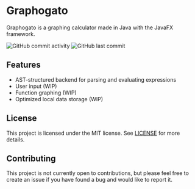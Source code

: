 # Graphogato

Graphogato is a graphing calculator made in Java with the JavaFX framework.

![GitHub commit activity](https://img.shields.io/github/commit-activity/t/zentiph/Graphogato)
![GitHub last commit](https://img.shields.io/github/last-commit/zentiph/Graphogato)

## Features
* AST-structured backend for parsing and evaluating expressions
* User input (WIP)
* Function graphing (WIP)
* Optimized local data storage (WIP)

## License
This project is licensed under the MIT license. See [LICENSE](LICENSE) for more details.

## Contributing
This project is not currently open to contributions, but please feel free to create an issue if you have found a bug and would like to report it.
